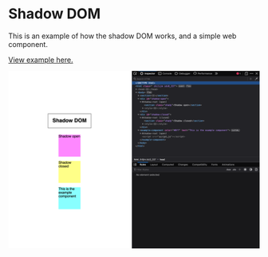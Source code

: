 # Shadow DOM

This is an example of how the shadow DOM works, and a simple web component.

[View example here.](https://gregtatum.github.io/spec-html/shadow-dom)

![A screenshot of the browser.](screenshot.png)
